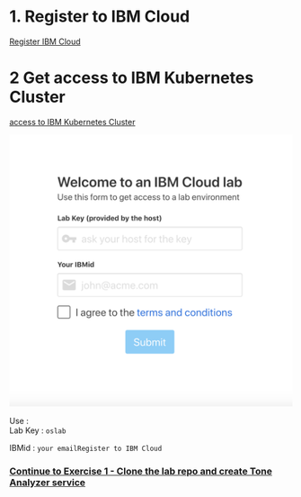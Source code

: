 


# 1. Register to IBM Cloud 

[Register IBM Cloud](https://ibm.biz/Bdz5wv)

# 2 Get access to IBM Kubernetes Cluster
[access to IBM Kubernetes  Cluster](ynet.co.il)


![](../README_images/oslab.png)

Use :  
     Lab Key : `oslab`
 
  IBMid : `your emailRegister to IBM Cloud`    



### [Continue to Exercise 1 - Clone the lab repo and create Tone Analyzer service](../exercise-1/README.md)
